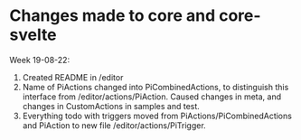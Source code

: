 # Changes made to core and core-svelte

Week 19-08-22:
1. Created README in /editor
2. Name of PiActions changed into PiCombinedActions, to distinguish this interface from 
/editor/actions/PiAction. Caused changes in meta, and changes in CustomActions in samples and test.
3. Everything todo with triggers moved from PiActions/PiCombinedActions and PiAction to new file 
/editor/actions/PiTrigger.
